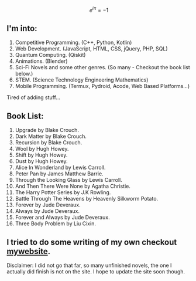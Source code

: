 $$e^{i\pi} = -1$$

## I'm into:
1. Competitive Programming. (C++, Python, Kotlin)
2. Web Development. (JavaScript, HTML, CSS, jQuery, PHP, SQL)
3. Quantum Computing. (Qiskit)
4. Animations. (Blender)
5. Sci-Fi Novels and some other genres. (So many - Checkout the book list below.)
6. STEM. (Science Technology Engineering Mathematics)
7. Mobile Programming. (Termux, Pydroid, Acode, Web Based Platforms...)

Tired of adding stuff... 

## Book List:
1. Upgrade by Blake Crouch.
2. Dark Matter by Blake Crouch.
3. Recursion by Blake Crouch.
4. Wool by Hugh Howey.
5. Shift by Hugh Howey.
6. Dust by Hugh Howey.
7. Alice In Wonderland by Lewis Carroll.
8. Peter Pan by James Matthew Barrie.
9. Through the Looking Glass by Lewis Carroll.
10. And Then There Were None by Agatha Christie.
11. The Harry Potter Series by J.K Rowling.
12. Battle Through The Heavens by Heavenly Silkworm Potato.
13. Forever by Jude Deveraux.
14. Always by Jude Deveraux.
15. Forever and Always by Jude Deveraux.
16. Three Body Problem by Liu Cixin.

## I tried to do some writing of my own checkout [mywebsite](https://osalotioman.netlify.app).
Disclaimer: I did not go that far, so many unfinished novels, the one I actually did finish is not on the site. I hope to update the site soon though.
